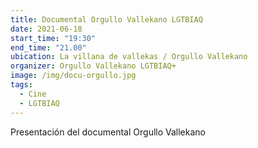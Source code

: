 ```yaml
---
title: Documental Orgullo Vallekano LGTBIAQ
date: 2021-06-18
start_time: "19:30"
end_time: "21.00"
ubication: La villana de vallekas / Orgullo Vallekano
organizer: Orgullo Vallekano LGTBIAQ+
image: /img/docu-orgullo.jpg
tags:
  - Cine
  - LGTBIAQ
---
```

Presentación del documental Orgullo Vallekano